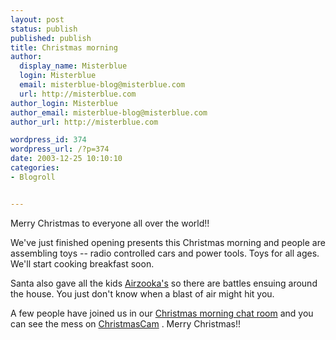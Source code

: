 ```yaml
---
layout: post
status: publish
published: publish
title: Christmas morning
author:
  display_name: Misterblue
  login: Misterblue
  email: misterblue-blog@misterblue.com
  url: http://misterblue.com
author_login: Misterblue
author_email: misterblue-blog@misterblue.com
author_url: http://misterblue.com

wordpress_id: 374
wordpress_url: /?p=374
date: 2003-12-25 10:10:10
categories:
- Blogroll


---
```

<p>
Merry Christmas to everyone all over the world!!
</p>
<p>
We've just finished opening presents this Christmas morning and people are assembling toys -- radio controlled cars and power tools.
Toys for all ages.  We'll start cooking breakfast soon.
</p>
<p>
Santa also gave all the kids
<a href="http://www.thinkgeek.com/cubegoodies/toys/60b6/">Airzooka's</a>
so there are battles ensuing around the house. 
You just don't know when a blast of air might hit you.
</p>
<p>
A few people have joined us in our
<a href="http://misterblue.com/xmaschat2003/chat-2.0.1/">Christmas morning chat room</a>
and you can see the mess on
<a href="http://www.christmascam.us/">ChristmasCam</a>
.
Merry Christmas!!
</p>
